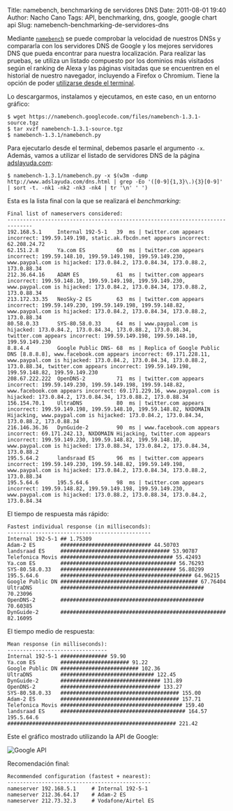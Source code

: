Title: namebench, benchmarking de servidores DNS
Date: 2011-08-01 19:40
Author: Nacho Cano
Tags: API, benchmarking, dns, google, google chart api
Slug: namebench-benchmarking-de-servidores-dns

Mediante [`namebench`][namebench] se puede comprobar la velocidad de nuestros
DNSs y compararla con los servidores DNS de Google y los mejores
servidores DNS que pueda encontrar para nuestra localización. Para
realizar las pruebas, se utiliza un listado compuesto por los dominios
más visitados según el ranking de Alexa y las páginas visitadas que se
encuentren en el historial de nuestro navegador, incluyendo a Firefox o
Chromium. Tiene la opción de poder [utilizarse desde el terminal][].

Lo descargarmos, instalamos y ejecutamos, en este caso, en un entorno
gráfico:

    $ wget https://namebench.googlecode.com/files/namebench-1.3.1-source.tgz
    $ tar xvzf namebench-1.3.1-source.tgz
    $ namebench-1.3.1/namebench.py

Para ejecutarlo desde el terminal, debemos pasarle el argumento `-x`.
Además, vamos a utilizar el listado de servidores DNS de la página
[adslayuda.com][]:

    $ namebench-1.3.1/namebench.py -x $(w3m -dump http://www.adslayuda.com/dns.html | grep -Eo '([0-9]{1,3}\.){3}[0-9]' | sort -t. -nk1 -nk2 -nk3 -nk4 | tr '\n' ' ')

Esta es la lista final con la que se realizará el _benchmarking_:

    Final list of nameservers considered:
    ------------------------------------------------------------------------------
    192.168.5.1     Internal 192-5-1   39  ms | twitter.com appears incorrect: 199.59.149.198, static.ak.fbcdn.net appears incorrect: 62.208.24.72
    62.151.2.8      Ya.com ES          60  ms | twitter.com appears incorrect: 199.59.148.10, 199.59.149.198, 199.59.149.230, www.paypal.com is hijacked: 173.0.84.2, 173.0.84.34, 173.0.88.2, 173.0.88.34
    212.36.64.16    ADAM ES            61  ms | twitter.com appears incorrect: 199.59.148.10, 199.59.149.198, 199.59.149.230, www.paypal.com is hijacked: 173.0.84.2, 173.0.84.34, 173.0.88.2, 173.0.88.34
    213.172.33.35   NeoSky-2 ES        63  ms | twitter.com appears incorrect: 199.59.149.230, 199.59.149.198, 199.59.148.82, www.paypal.com is hijacked: 173.0.84.2, 173.0.84.34, 173.0.88.2, 173.0.88.34
    80.58.0.33      SYS-80.58.0.33     64  ms | www.paypal.com is hijacked: 173.0.84.2, 173.0.84.34, 173.0.88.2, 173.0.88.34, twitter.com appears incorrect: 199.59.149.198, 199.59.148.10, 199.59.149.230
    8.8.4.4         Google Public DNS- 68  ms | Replica of Google Public DNS [8.8.8.8], www.facebook.com appears incorrect: 69.171.228.11, www.paypal.com is hijacked: 173.0.84.2, 173.0.84.34, 173.0.88.2, 173.0.88.34, twitter.com appears incorrect: 199.59.149.198, 199.59.148.82, 199.59.149.230
    208.67.222.222  OpenDNS-2          71  ms | twitter.com appears incorrect: 199.59.149.230, 199.59.149.198, 199.59.148.82, www.facebook.com appears incorrect: 69.171.229.16, www.paypal.com is hijacked: 173.0.84.2, 173.0.84.34, 173.0.88.2, 173.0.88.34
    156.154.70.1    UltraDNS           80  ms | twitter.com appears incorrect: 199.59.149.198, 199.59.148.10, 199.59.148.82, NXDOMAIN Hijacking, www.paypal.com is hijacked: 173.0.84.2, 173.0.84.34, 173.0.88.2, 173.0.88.34
    216.146.36.36   DynGuide-2         90  ms | www.facebook.com appears incorrect: 69.171.242.13, NXDOMAIN Hijacking, twitter.com appears incorrect: 199.59.149.230, 199.59.148.82, 199.59.148.10, www.paypal.com is hijacked: 173.0.88.34, 173.0.84.2, 173.0.84.34, 173.0.88.2
    195.5.64.2      landsraad ES       96  ms | twitter.com appears incorrect: 199.59.149.230, 199.59.148.82, 199.59.149.198, www.paypal.com is hijacked: 173.0.84.2, 173.0.84.34, 173.0.88.2, 173.0.88.34
    195.5.64.6      195.5.64.6         98  ms | twitter.com appears incorrect: 199.59.148.82, 199.59.149.198, 199.59.149.230, www.paypal.com is hijacked: 173.0.88.2, 173.0.88.34, 173.0.84.2, 173.0.84.34

El tiempo de respuesta más rápido:

    Fastest individual response (in milliseconds):
    ----------------------------------------------
    Internal 192-5-1 ## 1.75309
    Adam-2 ES        ############################# 44.50703
    landsraad ES     ################################### 53.90787
    Telefonica Movis #################################### 55.42493
    Ya.com ES        ##################################### 56.76293
    SYS-80.58.0.33   ##################################### 56.80299
    195.5.64.6       ########################################## 64.96215
    Google Public DN ############################################ 67.76404
    UltraDNS         ############################################## 70.23096
    OpenDNS-2        ############################################## 70.60385
    DynGuide-2       ##################################################### 82.16095

El tiempo medio de respuesta:

    Mean response (in milliseconds):
    --------------------------------
    Internal 192-5-1 ############### 59.90
    Ya.com ES        ###################### 91.22
    Google Public DN ######################### 102.36
    UltraDNS         ############################## 122.45
    DynGuide-2       ################################ 131.89
    OpenDNS-2        ################################ 133.27
    SYS-80.58.0.33   ###################################### 155.00
    Adam-2 ES        ###################################### 157.71
    Telefonica Movis ####################################### 159.40
    landsraad ES     ######################################## 164.57
    195.5.64.6       ###################################################### 221.42

Este el gráfico mostrado utilizando la API de Google:

![Google API](http://chart.apis.google.com/chart?cht=lxy&chs=720x415&chxt=x,y&chg=10,20&chxr=0,0,3500|1,0,100&chd=t:0,2,2,2,2,2,2,2,2,2,3,3,3,4,4,6,8,45|0,0,13,25,30,47,59,62,67,70,75,79,82,86,90,93,97,100|0,2,2,2,2,2,2,3,3,3,4,4,5,5,6,7,7,8,9,14,65|0,0,7,22,38,43,47,52,56,60,63,67,70,74,78,82,86,90,93,97,100|0,2,2,2,2,2,2,2,3,4,4,4,5,6,7,8,8,8,9,10,11,12,14,18,62|0,0,5,16,24,30,34,37,41,45,48,52,56,60,64,68,72,75,79,82,86,90,93,97,100|0,2,2,2,2,3,3,3,3,4,5,5,6,7,8,10,18|0,0,5,22,49,60,64,68,71,75,79,82,86,90,93,97,100|0,2,2,2,2,2,3,3,3,3,4,5,5,6,7,8,10,14,21|0,0,17,39,50,54,58,62,65,69,73,76,80,84,88,91,95,98,100|0,2,2,2,2,2,2,3,3,3,3,4,4,5,5,6,7,10,14,14|0,0,12,33,46,50,54,58,62,66,69,73,76,81,84,89,92,96,100,100|0,2,2,2,2,2,2,2,2,3,3,5,6,8,29|0,0,5,24,49,61,68,75,78,82,86,89,93,97,100|0,2,2,2,2,2,2,3,3,3,4,5,6,6,7,7,8,9,11,12,18,39|0,0,16,32,40,44,47,51,55,59,62,66,70,73,77,80,84,88,91,95,98,100|0,1,1,1,1,1,2,2,2,2,2,3,3,3,4,5,5,6,6,7,7,8,10,11,16,52|0,0,6,16,20,25,29,33,38,42,46,50,54,57,61,65,69,72,76,80,84,88,91,95,98,100|0,0,0,2,2,2,2,2,2,2,3,5,11|0,0,15,26,47,60,73,80,86,89,93,96,100|0,2,2,2,2,2,2,3,3,3,4,4,4,4,5,6,6,6,7,8,9,11,100|0,0,6,24,30,35,39,43,47,50,54,58,62,66,70,74,78,82,86,89,93,96,100&chco=ff9900,1a00ff,ff00e6,80ff00,00e6ff,fae30a,BE81F7,9f5734,000000,ff0000,3090c0&chxt=x,y,x,y&chxl=2:||Duration+in+ms||3:||%25|&chdl=Google+Public+DNS|SYS-80.58.0.33|195.5.64.6|DynGuide-2|OpenDNS-2|UltraDNS|Ya.com+ES|landsraad+ES|Adam-2+ES|Internal+192-5-1|Telefonica+Movistar-2+ES)


Recomendación final:

    Recommended configuration (fastest + nearest):
    ----------------------------------------------
    nameserver 192.168.5.1     # Internal 192-5-1
    nameserver 212.36.64.17    # Adam-2 ES
    nameserver 212.73.32.3     # Vodafone/Airtel ES

  [namebench]: http://code.google.com/p/namebench/
    "namebench"
  [utilizarse desde el terminal]: http://code.google.com/p/namebench/wiki/UsingNameBenchCommandLine
    "utilizarse desde el terminal"
  [adslayuda.com]: http://www.adslayuda.com/dns.html
    "adslayuda.com"
